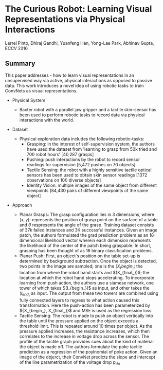 # The Curious Robot: Learning Visual Representations via Physical Interactions

Lerrel Pinto, Dhiraj Gandhi, Yuanfeng Han, Yong-Lae Park, Abhinav Gupta, ECCV 2016


## Summary

This paper addresses - how to learn visual representations in an unsupervised way via active, physical interactions as opposed to passive data. This work introduces a novel idea of using robotic tasks to train ConvNets as visual representations.

- Physical System
  - Baxter robot with a parallel jaw gripper and a tactile skin-sensor has been used to perform robotic tasks to record data via physical interactions with the world.

- Dataset
  - Physical exploration data includes the following robotic-tasks:
    * Grasping: in the interest of self-supervision system, the authors have used the dataset from 'learning to grasp from 50k tried and 700 robot hours' [40,287 grasps]
    * Pushing: push interactions by the robot to record sensor readings for supervision [5,472 pushes on 70 objects]
    * Tactile Sensing: the robot with a highly sensitive tactile optical sensors has been used to obtain skin sensor readings [1372 observations on 100 diverse objects]
    * Identity Vision: multiple images of the same object from different viewpoints [84,430 pairs of different viewpoints of the same object] 
    
- Approach
  * Planar Grasps: The grasp configuration lies in 3 dimensions, where $(x,y)$: represents the position of grasp point on the surface of a table and $\theta$ respresents the angle of the grasp. Training dataset consists of 37k failed instances and 3K successful instances. 
  Given an image patch, the authors formulated the grad prediction problem as an 18-dimensional likelihood vector wherein each dimension represents the likelihood of the center of the patch being graspable. In short, grasping has been thought of as 18 binary classification problems.
  * Planar Push: First, an object's position on the table set-up is determined by background subtraction. Once the object is detected, two points in the image are sampled; one is the $(X_(begin_)$; the location from where the robot hand starts and $(X_{final_})$; the location at which the robot hand stops accelerating.
  To incorporate learning from push action, the authors use a siamese network, one tower of which takes $(I_{begin_})$ as input, and other takes the $(I_{end}_)$ as input. The output from these two towers are combined using fully connected layers to regress to what action caused this transformation. Here the push-action has been parameterized by ${X_{begin_}, X_{final_}}$ and MSE is used as the regression loss. 
  * Tactile Sensing: The robot is made to push an object vertically into the table until the pressure applied on the object exceeds a threshold limit. This is repeated around 10 times per object. As the pressure applied increases, the resistance increases, which then correlates to the increase in voltage drop across the sensor. The profile of the tactile graph provides cues about the kind of material the object is made off.
  The authors formulate the poke tactile prediction as a regression of the poylnomial of poke action. Given an image of the objerct, their ConvNet predicts the slope and intercept of the line parametrization of the voltage drop $p_{do}$
  
